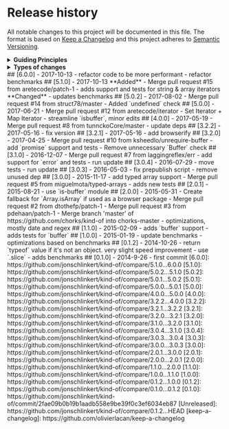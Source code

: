 # Release history
All notable changes to this project will be documented in this file.
The format is based on [Keep a Changelog](http://keepachangelog.com/en/1.0.0/)
and this project adheres to [Semantic Versioning](http://semver.org/spec/v2.0.0.html).
<details>
  <summary><strong>Guiding Principles</strong></summary>
- Changelogs are for humans, not machines.
- There should be an entry for every single version.
- The same types of changes should be grouped.
- Versions and sections should be linkable.
- The latest version comes first.
- The release date of each versions is displayed.
- Mention whether you follow Semantic Versioning.
</details>
<details>
  <summary><strong>Types of changes</strong></summary>
Changelog entries are classified using the following labels _(from [keep-a-changelog](http://keepachangelog.com/)_):
- `Added` for new features.
- `Changed` for changes in existing functionality.
- `Deprecated` for soon-to-be removed features.
- `Removed` for now removed features.
- `Fixed` for any bug fixes.
- `Security` in case of vulnerabilities.
</details>
## [6.0.0] - 2017-10-13
- refactor code to be more performant
- refactor benchmarks
## [5.1.0] - 2017-10-13
**Added**
- Merge pull request #15 from aretecode/patch-1
- adds support and tests for string & array iterators
**Changed**
- updates benchmarks
## [5.0.2] - 2017-08-02
- Merge pull request #14 from struct78/master
- Added `undefined` check
## [5.0.0] - 2017-06-21
- Merge pull request #12 from aretecode/iterator
- Set Iterator + Map Iterator
- streamline `isbuffer`, minor edits
## [4.0.0] - 2017-05-19
- Merge pull request #8 from tunnckoCore/master
- update deps
## [3.2.2] - 2017-05-16
- fix version
## [3.2.1] - 2017-05-16
- add browserify
## [3.2.0] - 2017-04-25
- Merge pull request #10 from ksheedlo/unrequire-buffer
- add `promise` support and tests
- Remove unnecessary `Buffer` check
## [3.1.0] - 2016-12-07
- Merge pull request #7 from laggingreflex/err
- add support for `error` and tests
- run update
## [3.0.4] - 2016-07-29
- move tests
- run update
## [3.0.3] - 2016-05-03
- fix prepublish script
- remove unused dep
## [3.0.0] - 2015-11-17
- add typed array support
- Merge pull request #5 from miguelmota/typed-arrays
- adds new tests
## [2.0.1] - 2015-08-21
- use `is-buffer` module
## [2.0.0] - 2015-05-31
- Create fallback for `Array.isArray` if used as a browser package
- Merge pull request #2 from dtothefp/patch-1
- Merge pull request #3 from pdehaan/patch-1
- Merge branch 'master' of https://github.com/chorks/kind-of into chorks-master
- optimizations, mostly date and regex
## [1.1.0] - 2015-02-09
- adds `buffer` support
- adds tests for `buffer`
## [1.0.0] - 2015-01-19
- update benchmarks
- optimizations based on benchmarks
## [0.1.2] - 2014-10-26
- return `typeof` value if it's not an object. very slight speed improvement
- use `.slice`
- adds benchmarks
## [0.1.0] - 2014-9-26
- first commit
[6.0.0]: https://github.com/jonschlinkert/kind-of/compare/5.1.0...6.0.0
[5.1.0]: https://github.com/jonschlinkert/kind-of/compare/5.0.2...5.1.0
[5.0.2]: https://github.com/jonschlinkert/kind-of/compare/5.0.1...5.0.2
[5.0.1]: https://github.com/jonschlinkert/kind-of/compare/5.0.0...5.0.1
[5.0.0]: https://github.com/jonschlinkert/kind-of/compare/4.0.0...5.0.0
[4.0.0]: https://github.com/jonschlinkert/kind-of/compare/3.2.2...4.0.0
[3.2.2]: https://github.com/jonschlinkert/kind-of/compare/3.2.1...3.2.2
[3.2.1]: https://github.com/jonschlinkert/kind-of/compare/3.2.0...3.2.1
[3.2.0]: https://github.com/jonschlinkert/kind-of/compare/3.1.0...3.2.0
[3.1.0]: https://github.com/jonschlinkert/kind-of/compare/3.0.4...3.1.0
[3.0.4]: https://github.com/jonschlinkert/kind-of/compare/3.0.3...3.0.4
[3.0.3]: https://github.com/jonschlinkert/kind-of/compare/3.0.0...3.0.3
[3.0.0]: https://github.com/jonschlinkert/kind-of/compare/2.0.1...3.0.0
[2.0.1]: https://github.com/jonschlinkert/kind-of/compare/2.0.0...2.0.1
[2.0.0]: https://github.com/jonschlinkert/kind-of/compare/1.1.0...2.0.0
[1.1.0]: https://github.com/jonschlinkert/kind-of/compare/1.0.0...1.1.0
[1.0.0]: https://github.com/jonschlinkert/kind-of/compare/0.1.2...1.0.0
[0.1.2]: https://github.com/jonschlinkert/kind-of/compare/0.1.0...0.1.2
[0.1.0]: https://github.com/jonschlinkert/kind-of/commit/2fae09b0b19b1aadb558e9be39f0c3ef6034eb87
[Unreleased]: https://github.com/jonschlinkert/kind-of/compare/0.1.2...HEAD
[keep-a-changelog]: https://github.com/olivierlacan/keep-a-changelog
